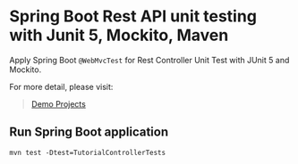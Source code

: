 # Spring Boot Rest API unit testing with Junit 5, Mockito, Maven
Apply Spring Boot <code>@WebMvcTest</code> for Rest Controller Unit Test with JUnit 5 and Mockito.

For more detail, please visit:
> [Demo Projects](https://github.com/mimaraslan/java-se-edu)

## Run Spring Boot application
```
mvn test -Dtest=TutorialControllerTests
```

